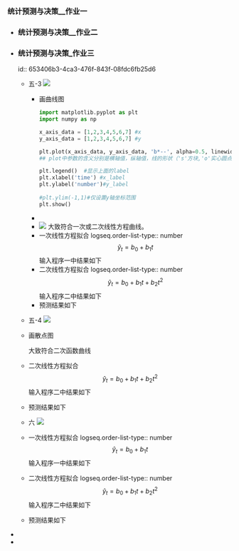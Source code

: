 ### 统计预测与决策__作业一
- ### 统计预测与决策__作业二
- ### 统计预测与决策_作业三
  id:: 653406b3-4ca3-476f-843f-08fdc6fb25d6
	- 五-3
	  ![](https://article.biliimg.com/bfs/article/0b4c5a148288dd09a6d94efe8fe1037f1162443433.jpg)
		- 画曲线图
		  ```python
		  import matplotlib.pyplot as plt
		  import numpy as np
		  
		  x_axis_data = [1,2,3,4,5,6,7] #x
		  y_axis_data = [1,2,3,4,5,6,7] #y
		  
		  plt.plot(x_axis_data, y_axis_data, 'b*--', alpha=0.5, linewidth=1, label='acc')#'bo-'表示蓝色实线，数据点实心原点标注
		  ## plot中参数的含义分别是横轴值，纵轴值，线的形状（'s'方块,'o'实心圆点，'*'五角星   ...，颜色，透明度,线的宽度和标签 ，
		  
		  plt.legend()  #显示上面的label
		  plt.xlabel('time') #x_label
		  plt.ylabel('number')#y_label
		   
		  #plt.ylim(-1,1)#仅设置y轴坐标范围
		  plt.show()
		  ```
		-
		- ![](https://article.biliimg.com/bfs/article/6c9fb5aca4f177825b2825e3c4e919cd1162443433.png)
		  大致符合一次或二次线性方程曲线。
		- 一次线性方程拟合
		  logseq.order-list-type:: number
		  $$\hat y_{t}=b_{0}+b_{1}t$$
		  输入程序一中结果如下
		- 二次线性方程拟合
		  logseq.order-list-type:: number
		  $$\hat y_{t}=b_{0}+b_{1}t+b_{2}t^{2}$$
		  输入程序二中结果如下
		- 预测结果如下
	- 五-4
	  ![](https://article.biliimg.com/bfs/article/f917c823433fae44ff9162288f1d34eb1162443433.jpg)
	- 画散点图
	  
	  大致符合二次函数曲线
	- 二次线性方程拟合
	  $$\hat y_{t}=b_{0}+b_{1}t+b_{2}t^{2}$$
	  输入程序二中结果如下
	- 预测结果如下
	- 六
	  ![](https://article.biliimg.com/bfs/article/8fdecc9b9373ec266c6cb1c5803688061162443433.jpg)
	- 一次线性方程拟合
	  logseq.order-list-type:: number
	  $$\hat y_{t}=b_{0}+b_{1}t$$
	  输入程序一中结果如下
	- 二次线性方程拟合
	  logseq.order-list-type:: number
	  $$\hat y_{t}=b_{0}+b_{1}t+b_{2}t^{2}$$
	  输入程序二中结果如下
	- 预测结果如下
-
-
